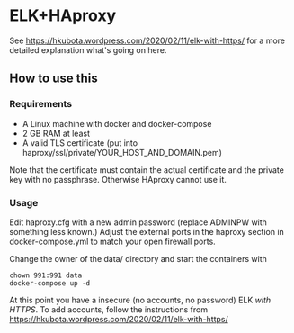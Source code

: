 # ELK+HAproxy

See https://hkubota.wordpress.com/2020/02/11/elk-with-https/ for a more detailed explanation what's going on here.

## How to use this

### Requirements

* A Linux machine with docker and docker-compose
* 2 GB RAM at least
* A valid TLS certificate (put into haproxy/ssl/private/YOUR_HOST_AND_DOMAIN.pem)

Note that the certificate must contain the actual certificate and the private key with no passphrase. Otherwise HAproxy cannot use it.

### Usage

Edit haproxy.cfg with a new admin password (replace ADMINPW with something less known.)
Adjust the external ports in the haproxy section in docker-compose.yml to match your open firewall ports.

Change the owner of the data/ directory and start the containers with
```
chown 991:991 data
docker-compose up -d
```

At this point you have a insecure (no accounts, no password) ELK _with HTTPS_. To add accounts, follow the instructions from https://hkubota.wordpress.com/2020/02/11/elk-with-https/

